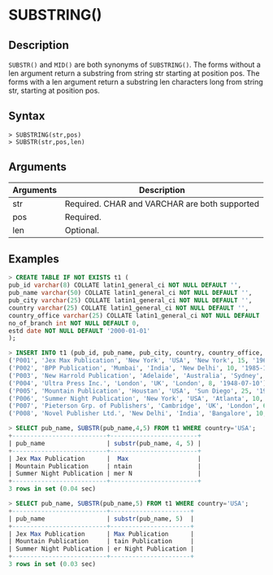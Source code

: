 # **SUBSTRING()**

## **Description**

`SUBSTR()` and `MID()` are both synonyms of `SUBSTRING()`.
The forms without a len argument return a substring from string str starting at position pos. The forms with a len argument return a substring len characters long from string str, starting at position pos.

## **Syntax**

```
> SUBSTRING(str,pos)
> SUBSTR(str,pos,len)
```

## **Arguments**

|  Arguments   | Description  |
|  ----  | ----  |
| str | Required. CHAR and VARCHAR are both supported |
| pos | Required. |
| len | Optional. |

## **Examples**

```SQL
> CREATE TABLE IF NOT EXISTS t1 (
pub_id varchar(8) COLLATE latin1_general_ci NOT NULL DEFAULT '',
pub_name varchar(50) COLLATE latin1_general_ci NOT NULL DEFAULT '',
pub_city varchar(25) COLLATE latin1_general_ci NOT NULL DEFAULT '',
country varchar(25) COLLATE latin1_general_ci NOT NULL DEFAULT '',
country_office varchar(25) COLLATE latin1_general_ci NOT NULL DEFAULT '',
no_of_branch int NOT NULL DEFAULT 0,
estd date NOT NULL DEFAULT '2000-01-01'
);

> INSERT INTO t1 (pub_id, pub_name, pub_city, country, country_office, no_of_branch, estd) VALUES
('P001', 'Jex Max Publication', 'New York', 'USA', 'New York', 15, '1969-12-25'),
('P002', 'BPP Publication', 'Mumbai', 'India', 'New Delhi', 10, '1985-10-01'),
('P003', 'New Harrold Publication', 'Adelaide', 'Australia', 'Sydney', 6, '1975-09-05'),
('P004', 'Ultra Press Inc.', 'London', 'UK', 'London', 8, '1948-07-10'),
('P005', 'Mountain Publication', 'Houstan', 'USA', 'Sun Diego', 25, '1975-01-01'),
('P006', 'Summer Night Publication', 'New York', 'USA', 'Atlanta', 10, '1990-12-10'),
('P007', 'Pieterson Grp. of Publishers', 'Cambridge', 'UK', 'London', 6, '1950-07-15'),
('P008', 'Novel Publisher Ltd.', 'New Delhi', 'India', 'Bangalore', 10, '2000-01-01');

> SELECT pub_name, SUBSTR(pub_name,4,5) FROM t1 WHERE country='USA';
+--------------------------+------------------------+
| pub_name                 | substr(pub_name, 4, 5) |
+--------------------------+------------------------+
| Jex Max Publication      |  Max                   |
| Mountain Publication     | ntain                  |
| Summer Night Publication | mer N                  |
+--------------------------+------------------------+
3 rows in set (0.04 sec)

> SELECT pub_name, SUBSTR(pub_name,5) FROM t1 WHERE country='USA';
+--------------------------+----------------------+
| pub_name                 | substr(pub_name, 5)  |
+--------------------------+----------------------+
| Jex Max Publication      | Max Publication      |
| Mountain Publication     | tain Publication     |
| Summer Night Publication | er Night Publication |
+--------------------------+----------------------+
3 rows in set (0.03 sec)
```
